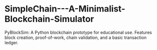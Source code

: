 # SimpleChain---A-Minimalist-Blockchain-Simulator
PyBlockSim: A Python blockchain prototype for educational use. Features block creation, proof-of-work, chain validation, and a basic transaction ledger.
